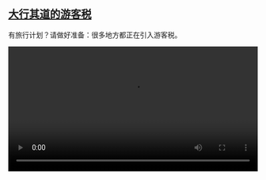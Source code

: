 <!--1695824223000-->
[大行其道的游客税](https://www.dw.com/zh/%E5%A4%A7%E8%A1%8C%E5%85%B6%E9%81%93%E7%9A%84%E6%B8%B8%E5%AE%A2%E7%A8%8E/a-66919551)
------

<p>有旅行计划？请做好准备：很多地方都正在引入游客税。</small></p><video src="https://tvdownloaddw-a.akamaihd.net/dwtv_video/flv/vdt_zh/2023/bchi230925_001_touristneu_01r_AVC_1280x720.mp4" controls style="width:100%"></video>
